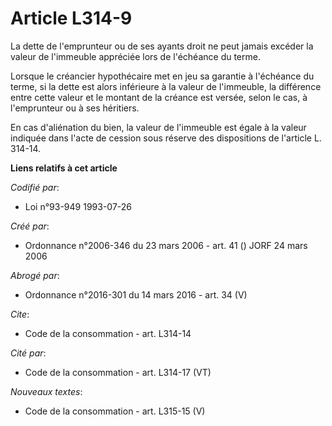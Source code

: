# Article L314-9

La dette de l'emprunteur ou de ses ayants droit ne peut jamais excéder la valeur de l'immeuble appréciée lors de l'échéance
du terme.

Lorsque le créancier hypothécaire met en jeu sa garantie à l'échéance du terme, si la dette est alors inférieure à la valeur
de l'immeuble, la différence entre cette valeur et le montant de la créance est versée, selon le cas, à l'emprunteur ou à ses
héritiers.

En cas d'aliénation du bien, la valeur de l'immeuble est égale à la valeur indiquée dans l'acte de cession sous réserve des
dispositions de l'article L. 314-14.

**Liens relatifs à cet article**

_Codifié par_:

  - Loi n°93-949 1993-07-26

_Créé par_:

  - Ordonnance n°2006-346 du 23 mars 2006 - art. 41 () JORF 24 mars 2006

_Abrogé par_:

  - Ordonnance n°2016-301 du 14 mars 2016 - art. 34 (V)

_Cite_:

  - Code de la consommation - art. L314-14

_Cité par_:

  - Code de la consommation - art. L314-17 (VT)

_Nouveaux textes_:

  - Code de la consommation - art. L315-15 (V)
